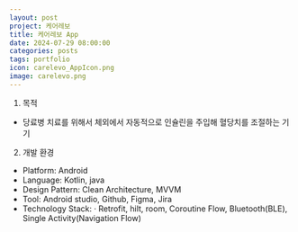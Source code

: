 ```yaml
---
layout: post
project: 케어레보
title: 케어레보 App
date: 2024-07-29 08:00:00 
categories: posts 
tags: portfolio
icon: carelevo_AppIcon.png
image: carelevo.png
---
```

1) 목적
 - 당료병 치료를 위해서 체외에서 자동적으로 인슐린을 주입해 혈당치를 조절하는 기기

2) 개발 환경
 - Platform: Android  
 - Language: Kotlin, java
 - Design Pattern: Clean Architecture, MVVM
 - Tool: Android studio, Github, Figma, Jira
- Technology Stack:
  · Retrofit, hilt, room, Coroutine Flow, Bluetooth(BLE), Single Activity(Navigation Flow)
  
  
 

 

 
